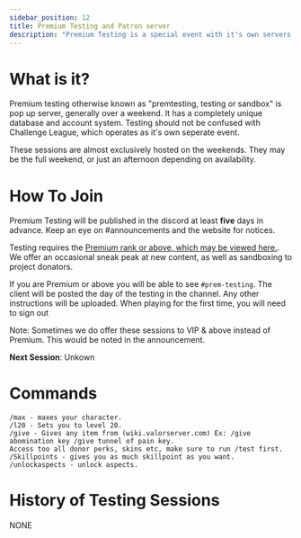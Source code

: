 ```yaml
---
sidebar_position: 12
title: Premium Testing and Patron server
description: "Premium Testing is a special event with it's own servers. This is a sandboxed enviroment where players create new accounts and experiment."
---
```


# What is it?

Premium testing otherwise known as "premtesting, testing or sandbox" is pop up server, generally over a weekend. It has a completely unique database and account system.
Testing should not be confused with Challenge League, which operates as it's own seperate event. 

These sessions are almost exclusively hosted on the weekends. They may be the full weekend, or just an afternoon depending on availability. 

# How To Join

Premium Testing will be published in the discord at least **five** days in advance. Keep an eye on #announcements and the website for notices.

Testing requires the [Premium rank or above, which may be viewed here.](https://valorserver.com/payment/valor-checkout?packageID=2). We offer an occasional sneak peak at new content, as well as sandboxing to project donators.

If you are Premium or above you will be able to see `#prem-testing`. The client will be posted the day of the testing in the channel. Any other instructions will be uploaded.
When playing for the first time, you will need to sign out

Note: Sometimes we do offer these sessions to VIP  & above instead of Premium. This would be noted in the announcement.

**Next Session**: Unkown

# Commands

```
/max - maxes your character.
/l20 - Sets you to level 20.
/give - Gives any item from (wiki.valorserver.com) Ex: /give abomination key /give tunnel of pain key.
Access too all donor perks, skins etc, make sure to run /test first.
/Skillpoints - gives you as much skillpoint as you want. 
/unlockaspects - unlock aspects.
```

# History of Testing Sessions

NONE
